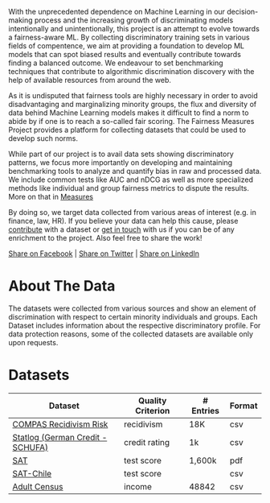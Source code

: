 <!-- http://www.tablesgenerator.com/markdown_tables# -->
With the unprecedented dependence on Machine Learning in our decision-making process and the increasing growth of discriminating models intentionally and unintentionally, this project is an attempt to evolve towards a fairness-aware ML.
By collecting discriminatory training sets in various fields of compentence, we aim at providing a foundation to develop ML models that can spot biased results and eventually contribute towards finding a balanced outcome.
We endeavour to set benchmarking techniques that contribute to algorithmic discrimination discovery with the help of available resources from around the web.

As it is undisputed that fairness tools are highly necessary in order to avoid disadvantaging and marginalizing minority groups, the flux and diversity of data behind Machine Learning models makes it difficult to find a norm to abide by if one is to reach a so-called fair scoring.
The Fairness Measures Project provides a platform for collecting datasets that could be used to develop such norms.

While part of our project is to avail data sets showing discriminatory patterns, we focus more importantly on developing and maintaining benchmarking tools to analyze and quantify bias in raw and processed data. We include common tests like AUC and nDCG as well as more specialized methods like individual and group fairness metrics to dispute the results. More on that in [Measures](Pages/Measures.md)

By doing so, we target data collected from various areas of interest (e.g. in finance, law, HR).
If you believe your data can help this cause, please [contribute](#) with a dataset or [get in touch](mailto:meike.zehlike@tu-berlin.de) with us if you can be of any enrichment to the project. Also feel free to share the work!

<a href="https://www.facebook.com/sharer/sharer.php?u=http%3A//fairness-measures.org"  target="_blank" >Share on Facebook</a> | <a href="https://twitter.com/home?status=Discrimination%20Discovery%20can%20be%20quantified%20-%20http%3A//fairness-measures.org"  target="_blank">Share on Twitter</a> | <a href="https://www.linkedin.com/shareArticle?mini=true&url=http%3A//fairness-measures.org&title=Fairness%20Measures%20Project&summary=&source="  target="_blank">Share on LinkedIn</a>

# About The Data

The datasets were collected from various sources and show an element of discrimination with respect to certain minority individuals and groups. Each Dataset includes information about the respective discriminatory profile. For data protection reasons, some of the collected datasets are available only upon requests.


<h1><a name ="datasets"> Datasets </a></h1>

| Dataset                          	                            | Quality Criterion 	| # Entries 	| Format |
|----------------------------------	                            |-------------------	|-----------	|--------|
| [COMPAS Recidivism Risk](Pages/Datasets/Compas.md)           	| recidivism        	| 18K    	    | csv |
| [Statlog (German Credit -SCHUFA)](Pages/Datasets/Schufa.md) 	| credit rating     	| 1k        	| csv |
| [SAT](Pages/Datasets/SAT.md)                              	| test score        	| 1,600k 	    | pdf |
| [SAT-Chile](Pages/Datasets/SATChile.md)                       | test score            |               | csv |
| [Adult Census ](Pages/Datasets/censusincome.md)               | income                | 48842         | csv |

